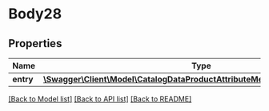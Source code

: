 # Body28

## Properties
Name | Type | Description | Notes
------------ | ------------- | ------------- | -------------
**entry** | [**\Swagger\Client\Model\CatalogDataProductAttributeMediaGalleryEntryInterface**](CatalogDataProductAttributeMediaGalleryEntryInterface.md) |  | 

[[Back to Model list]](../README.md#documentation-for-models) [[Back to API list]](../README.md#documentation-for-api-endpoints) [[Back to README]](../README.md)


